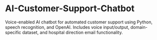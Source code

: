 # AI-Customer-Support-Chatbot
Voice-enabled AI chatbot for automated customer support using Python, speech recognition, and OpenAI. Includes voice input/output, domain-specific dataset, and hospital direction email functionality.
